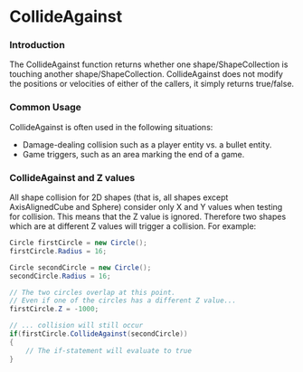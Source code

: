 # CollideAgainst

### Introduction

The CollideAgainst function returns whether one shape/ShapeCollection is touching another shape/ShapeCollection. CollideAgainst does not modify the positions or velocities of either of the callers, it simply returns true/false.

### Common Usage

CollideAgainst is often used in the following situations:

* Damage-dealing collision such as a player entity vs. a bullet entity.
* Game triggers, such as an area marking the end of a game.

### CollideAgainst and Z values

All shape collision for 2D shapes (that is, all shapes except AxisAlignedCube and Sphere) consider only X and Y values when testing for collision. This means that the Z value is ignored. Therefore two shapes which are at different Z values will trigger a collision. For example:

```csharp
Circle firstCircle = new Circle();
firstCircle.Radius = 16;

Circle secondCircle = new Circle();
secondCircle.Radius = 16;

// The two circles overlap at this point.
// Even if one of the circles has a different Z value...
firstCircle.Z = -1000;

// ... collision will still occur
if(firstCircle.CollideAgainst(secondCircle))
{
    // The if-statement will evaluate to true
}
```
